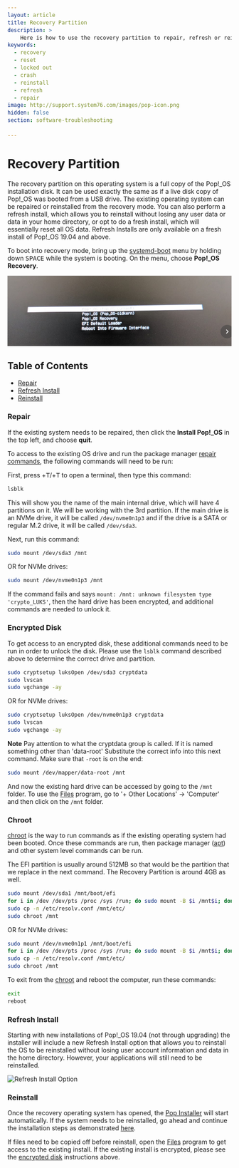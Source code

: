 ```yaml
---
layout: article
title: Recovery Partition
description: >
    Here is how to use the recovery partition to repair, refresh or reinstall your operating system.
keywords:
  - recovery
  - reset
  - locked out
  - crash
  - reinstall
  - refresh
  - repair
image: http://support.system76.com/images/pop-icon.png
hidden: false
section: software-troubleshooting

---
```


# Recovery Partition

The recovery partition on this operating system is a full copy of the Pop!\_OS installation disk. It can be used exactly the same as if a live disk copy of Pop!\_OS was booted from a USB drive. The existing operating system can be repaired or reinstalled from the recovery mode. You can also perform a refresh install, which allows you to reinstall without losing any user data or data in your home directory, or opt to do a fresh install, which will essentially reset all OS data. Refresh Installs are only available on a fresh install of Pop!\_OS 19.04 and above.

To boot into recovery mode, bring up the <u>systemd-boot</u> menu by holding down <kbd>SPACE</kbd> while the system is booting. On the menu, choose **Pop!_OS Recovery**.

![systemd-boot](/images/pop-recovery/systemd-boot.png)

## Table of Contents

- [Repair](/articles/pop-recovery/#repair)
- [Refresh Install](/articles/pop-recovery/#refresh-install)
- [Reinstall](/articles/pop-recovery/#reinstall)

### Repair

If the existing system needs to be repaired, then click the **Install Pop!_OS** in the top left, and choose **quit**.

To access to the existing OS drive and run the package manager [repair commands](/articles/package-manager-pop/), the following commands will need to be run:

First, press <kbd><span class="fl-pop-key"></span></kbd>+<kbd>T</kbd>/<kbd><i class="fl-ubuntu"></i></kbd>+<kbd>T</kbd> to open a terminal, then type this command:

```bash
lsblk
```

This will show you the name of the main internal drive, which will have 4 partitions on it.  We will be working with the 3rd partition.  If the main drive is an NVMe drive, it will be called `/dev/nvme0n1p3` and if the drive is a SATA or regular M.2 drive, it will be called `/dev/sda3`.

Next, run this command:

```bash
sudo mount /dev/sda3 /mnt
```
OR for NVMe drives:

```bash
sudo mount /dev/nvme0n1p3 /mnt
```

If the command fails and says `mount: /mnt: unknown filesystem type 'crypto_LUKS'`, then the hard drive has been encrypted, and additional commands are needed to unlock it.  

### Encrypted Disk

To get access to an encrypted disk, these additional commands need to be run in order to unlock the disk.  Please use the `lsblk` command described above to determine the correct drive and partition.

```bash
sudo cryptsetup luksOpen /dev/sda3 cryptdata
sudo lvscan
sudo vgchange -ay
```
OR for NVMe drives:

```bash
sudo cryptsetup luksOpen /dev/nvme0n1p3 cryptdata
sudo lvscan
sudo vgchange -ay
```

**Note** Pay attention to what the cryptdata group is called. If it is named something other than 'data-root' Substitute the correct info into this next command.  Make sure that `-root` is on the end:

```bash
sudo mount /dev/mapper/data-root /mnt
```

And now the existing hard drive can be accessed by going to the `/mnt` folder.  To use the <u>Files</u> program, go to '+ Other Locations' -> 'Computer' and then click on the `/mnt` folder.

### Chroot

<u>chroot</u> is the way to run commands as if the existing operating system had been booted.  Once these commands are run, then package manager (<u>apt</u>) and other system level commands can be run.

The EFI partition is usually around 512MB so that would be the partition that we replace in the next command. The Recovery Partition is around 4GB as well.


```bash
sudo mount /dev/sda1 /mnt/boot/efi
for i in /dev /dev/pts /proc /sys /run; do sudo mount -B $i /mnt$i; done
sudo cp -n /etc/resolv.conf /mnt/etc/
sudo chroot /mnt
```
OR for NVMe drives:

```bash
sudo mount /dev/nvme0n1p1 /mnt/boot/efi
for i in /dev /dev/pts /proc /sys /run; do sudo mount -B $i /mnt$i; done
sudo cp -n /etc/resolv.conf /mnt/etc/
sudo chroot /mnt
```

To exit from the <u>chroot</u> and reboot the computer, run these commands:

```bash
exit
reboot
```

### Refresh Install

Starting with new installations of Pop!\_OS 19.04 (not through upgrading) the installer will include a new Refresh Install option that allows you to reinstall the OS to be reinstalled without losing user account information and data in the home directory. However, your applications will still need to be reinstalled.

![Refresh Install Option](/images/pop-recovery/recovery-install-page-20.04.png)

### Reinstall

Once the recovery operating system has opened, the <u>Pop Installer</u> will start automatically.  If the system needs to be reinstalled, go ahead and continue the installation steps as demonstrated [here](/articles/install-pop/).

If files need to be copied off before reinstall, open the <u>Files</u> program to get access to the existing install.  If the existing install is encrypted, please see the [encrypted disk](#encrypted-disk) instructions above.
